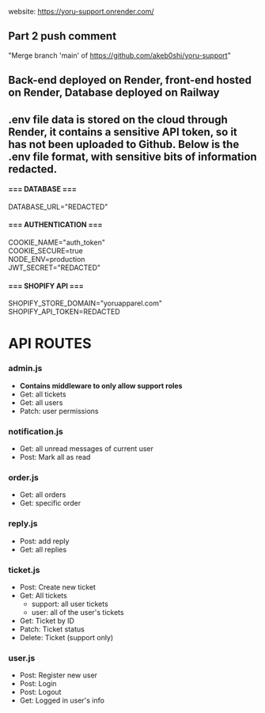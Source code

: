 website: https://yoru-support.onrender.com/

## Part 2 push comment
"Merge branch 'main' of https://github.com/akeb0shi/yoru-support"

## Back-end deployed on Render, front-end hosted on Render, Database deployed on Railway

## .env file data is stored on the cloud through Render, it contains a sensitive API token, so it has not been uploaded to Github. Below is the .env file format, with sensitive bits of information redacted. 

#### === DATABASE ===
DATABASE_URL="REDACTED"

#### === AUTHENTICATION ===
COOKIE_NAME="auth_token"\
COOKIE_SECURE=true\
NODE_ENV=production\
JWT_SECRET="REDACTED"

#### === SHOPIFY API ===
SHOPIFY_STORE_DOMAIN="yoruapparel.com"\
SHOPIFY_API_TOKEN=REDACTED

# API ROUTES
### admin.js
- **Contains middleware to only allow support roles**
- Get: all tickets
- Get: all users
- Patch: user permissions

### notification.js
- Get: all unread messages of current user
- Post: Mark all as read

### order.js
- Get: all orders
- Get: specific order

### reply.js
- Post: add reply
- Get: all replies

### ticket.js
- Post: Create new ticket
- Get: All tickets
    - support: all user tickets
    - user: all of the user's tickets
- Get: Ticket by ID
- Patch: Ticket status
- Delete: Ticket (support only)

### user.js
- Post: Register new user
- Post: Login
- Post: Logout
- Get: Logged in user's info
